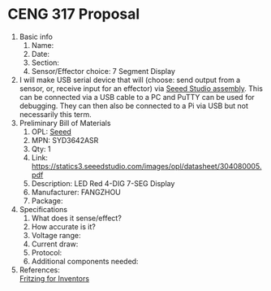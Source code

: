 # CENG 317 Proposal
1. Basic info
     1. Name: 
     2. Date: 
     3. Section:
     4. Sensor/Effector choice: 7 Segment Display
2. I will make USB serial device that will (choose: send output from a sensor, or, receive input for an effector) via [Seeed Studio assembly](https://www.seeedstudio.com/fusion_pcb.html). This can be connected via a USB cable to a PC and PuTTY can be used for debugging. They can then also be connected to a Pi via USB but not necessarily this term. 
3. Preliminary Bill of Materials
    1. OPL: [Seeed](https://www.seeedstudio.com/opl.html)
    2. MPN: SYD3642ASR
	3. Qty: 1
	4. Link: https://statics3.seeedstudio.com/images/opl/datasheet/304080005.pdf
    5. Description:	LED Red 4-DIG 7-SEG Display
	6. Manufacturer: FANGZHOU
	7. Package: 
4. Specifications
    1. What does it sense/effect?
	2. How accurate is it?
    3. Voltage range:
	4. Current draw:
	5. Protocol:
	6. Additional components needed:
5. References:    
[Fritzing for Inventors](https://learning-oreilly-com.ezproxy.humber.ca/library/view/fritzing-for-inventors/9780071844642/ch01.html#ch01)